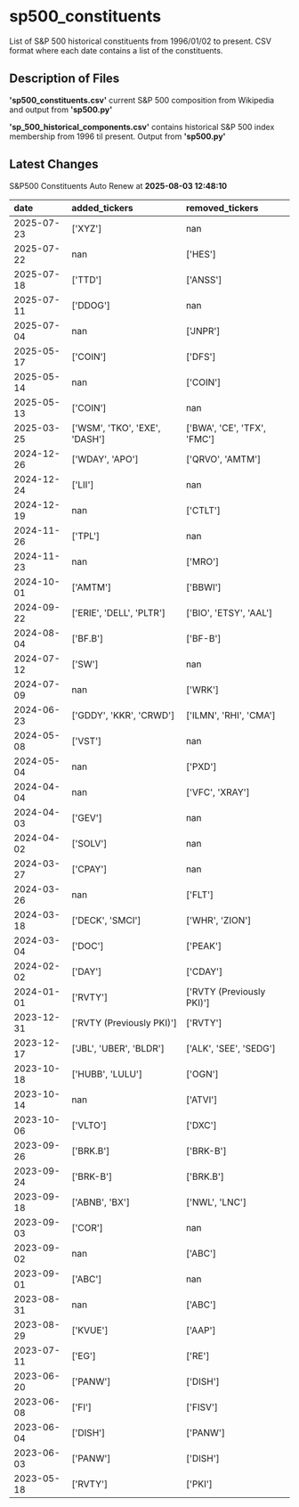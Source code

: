 # sp500_constituents
List of S&amp;P 500 historical constituents from 1996/01/02 to present. CSV format where each date contains a list of the constituents.

## Description of Files

**'sp500_constituents.csv'** current S&P 500 composition from Wikipedia and output from **'sp500.py'**

**'sp_500_historical_components.csv'**  contains historical S&P 500 index membership from 1996 til present. Output from **'sp500.py'**

## Latest Changes
S&P500 Constituents Auto Renew at **2025-08-03 12:48:10**

| date       | added_tickers                 | removed_tickers             |
|:-----------|:------------------------------|:----------------------------|
| 2025-07-23 | ['XYZ']                       | nan                         |
| 2025-07-22 | nan                           | ['HES']                     |
| 2025-07-18 | ['TTD']                       | ['ANSS']                    |
| 2025-07-11 | ['DDOG']                      | nan                         |
| 2025-07-04 | nan                           | ['JNPR']                    |
| 2025-05-17 | ['COIN']                      | ['DFS']                     |
| 2025-05-14 | nan                           | ['COIN']                    |
| 2025-05-13 | ['COIN']                      | nan                         |
| 2025-03-25 | ['WSM', 'TKO', 'EXE', 'DASH'] | ['BWA', 'CE', 'TFX', 'FMC'] |
| 2024-12-26 | ['WDAY', 'APO']               | ['QRVO', 'AMTM']            |
| 2024-12-24 | ['LII']                       | nan                         |
| 2024-12-19 | nan                           | ['CTLT']                    |
| 2024-11-26 | ['TPL']                       | nan                         |
| 2024-11-23 | nan                           | ['MRO']                     |
| 2024-10-01 | ['AMTM']                      | ['BBWI']                    |
| 2024-09-22 | ['ERIE', 'DELL', 'PLTR']      | ['BIO', 'ETSY', 'AAL']      |
| 2024-08-04 | ['BF.B']                      | ['BF-B']                    |
| 2024-07-12 | ['SW']                        | nan                         |
| 2024-07-09 | nan                           | ['WRK']                     |
| 2024-06-23 | ['GDDY', 'KKR', 'CRWD']       | ['ILMN', 'RHI', 'CMA']      |
| 2024-05-08 | ['VST']                       | nan                         |
| 2024-05-04 | nan                           | ['PXD']                     |
| 2024-04-04 | nan                           | ['VFC', 'XRAY']             |
| 2024-04-03 | ['GEV']                       | nan                         |
| 2024-04-02 | ['SOLV']                      | nan                         |
| 2024-03-27 | ['CPAY']                      | nan                         |
| 2024-03-26 | nan                           | ['FLT']                     |
| 2024-03-18 | ['DECK', 'SMCI']              | ['WHR', 'ZION']             |
| 2024-03-04 | ['DOC']                       | ['PEAK']                    |
| 2024-02-02 | ['DAY']                       | ['CDAY']                    |
| 2024-01-01 | ['RVTY']                      | ['RVTY (Previously PKI)']   |
| 2023-12-31 | ['RVTY (Previously PKI)']     | ['RVTY']                    |
| 2023-12-17 | ['JBL', 'UBER', 'BLDR']       | ['ALK', 'SEE', 'SEDG']      |
| 2023-10-18 | ['HUBB', 'LULU']              | ['OGN']                     |
| 2023-10-14 | nan                           | ['ATVI']                    |
| 2023-10-06 | ['VLTO']                      | ['DXC']                     |
| 2023-09-26 | ['BRK.B']                     | ['BRK-B']                   |
| 2023-09-24 | ['BRK-B']                     | ['BRK.B']                   |
| 2023-09-18 | ['ABNB', 'BX']                | ['NWL', 'LNC']              |
| 2023-09-03 | ['COR']                       | nan                         |
| 2023-09-02 | nan                           | ['ABC']                     |
| 2023-09-01 | ['ABC']                       | nan                         |
| 2023-08-31 | nan                           | ['ABC']                     |
| 2023-08-29 | ['KVUE']                      | ['AAP']                     |
| 2023-07-11 | ['EG']                        | ['RE']                      |
| 2023-06-20 | ['PANW']                      | ['DISH']                    |
| 2023-06-08 | ['FI']                        | ['FISV']                    |
| 2023-06-04 | ['DISH']                      | ['PANW']                    |
| 2023-06-03 | ['PANW']                      | ['DISH']                    |
| 2023-05-18 | ['RVTY']                      | ['PKI']                     |
